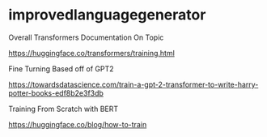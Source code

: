 # improvedlanguagegenerator

Overall Transformers Documentation On Topic

https://huggingface.co/transformers/training.html


Fine Turning Based off of GPT2

https://towardsdatascience.com/train-a-gpt-2-transformer-to-write-harry-potter-books-edf8b2e3f3db

Training From Scratch with BERT

https://huggingface.co/blog/how-to-train


